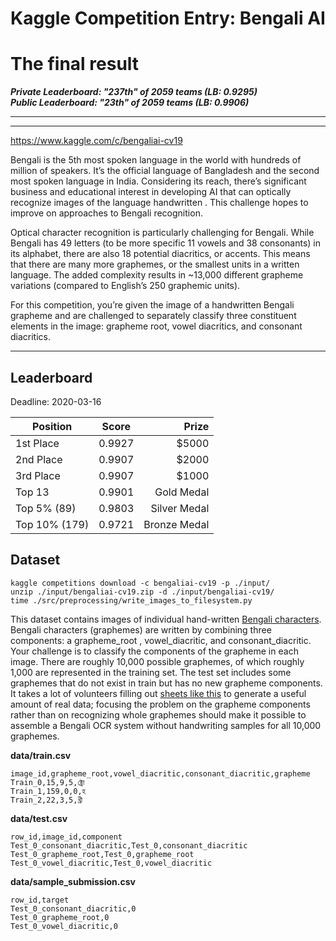 # Kaggle Competition Entry: Bengali AI

# The final result
___Private Leaderboard:  __"237th"__ of 2059 teams (LB: 0.9295)___   
___Public Leaderboard: __"23th"__ of 2059 teams (LB: 0.9906)___ 

---
---

https://www.kaggle.com/c/bengaliai-cv19

Bengali is the 5th most spoken language in the world with hundreds of million of speakers. It’s the official
language of Bangladesh and the second most spoken language in India. Considering its reach, there’s significant
business and educational interest in developing AI that can optically recognize images of the language handwritten
. This challenge hopes to improve on approaches to Bengali recognition.

Optical character recognition is particularly challenging for Bengali. While Bengali has 49 letters (to be more
specific 11 vowels and 38 consonants) in its alphabet, there are also 18 potential diacritics, or accents. This
means that there are many more graphemes, or the smallest units in a written language. The added complexity results
in ~13,000 different grapheme variations (compared to English’s 250 graphemic units).

For this competition, you’re given the image of a handwritten Bengali grapheme and are challenged to separately
classify three constituent elements in the image: grapheme root, vowel diacritics, and consonant diacritics.

---
## Leaderboard
Deadline: 2020-03-16

| Position       | Score   |  Prize       |
|----------------|:-------:|-------------:|
| 1st Place      |  0.9927 | $5000        |
| 2nd Place      |  0.9907 | $2000        |
| 3rd Place      |  0.9907 | $1000        |
| Top 13         |  0.9901 | Gold Medal   |
| Top 5%  (89)   |  0.9803 | Silver Medal |
| Top 10% (179)  |  0.9721 | Bronze Medal | 


## Dataset
```
kaggle competitions download -c bengaliai-cv19 -p ./input/
unzip ./input/bengaliai-cv19.zip -d ./input/bengaliai-cv19/
time ./src/preprocessing/write_images_to_filesystem.py
```

This dataset contains images of individual hand-written [Bengali characters](https://en.wikipedia.org/wiki/Bengali_alphabet). Bengali characters (graphemes) are written by combining three components: a grapheme_root
, vowel_diacritic, and consonant_diacritic. Your challenge is to classify the components of the grapheme in each
image. There are roughly 10,000 possible graphemes, of which roughly 1,000 are represented in the training set. The
test set includes some graphemes that do not exist in train but has no new grapheme components. It takes a lot of
volunteers filling out [sheets like this](https://github.com/BengaliAI/graphemePrepare/blob/master/collection/A4/form_1.jpg)
to generate a useful amount of real data; focusing the problem on the grapheme components rather than on recognizing
whole graphemes should make it possible to assemble a Bengali OCR system without handwriting samples for all 10,000
graphemes.

**data/train.csv**
```
image_id,grapheme_root,vowel_diacritic,consonant_diacritic,grapheme
Train_0,15,9,5,ক্ট্রো
Train_1,159,0,0,হ
Train_2,22,3,5,খ্রী
```

**data/test.csv**
```
row_id,image_id,component
Test_0_consonant_diacritic,Test_0,consonant_diacritic
Test_0_grapheme_root,Test_0,grapheme_root
Test_0_vowel_diacritic,Test_0,vowel_diacritic
```

**data/sample_submission.csv**
```
row_id,target
Test_0_consonant_diacritic,0
Test_0_grapheme_root,0
Test_0_vowel_diacritic,0
```
